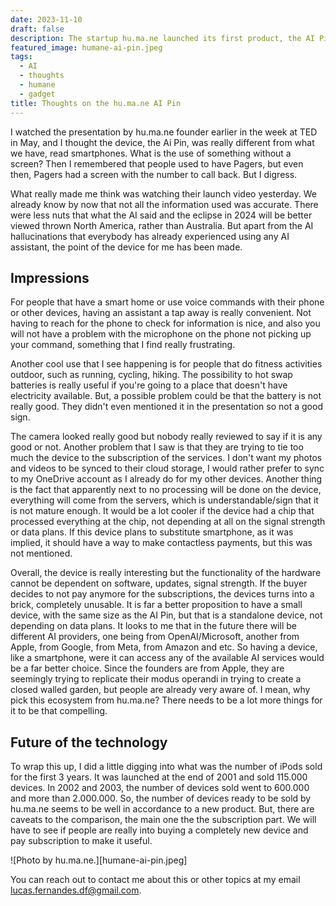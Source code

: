```yaml
---
date: 2023-11-10
draft: false
description: The startup hu.ma.ne launched its first product, the AI Pin. This device is really different and it is another landmark on the beginning of the AI era. A device exclusively made to be the AI assistant for the everyday folk. Will it succeed?
featured_image: humane-ai-pin.jpeg
tags:
  - AI
  - thoughts
  - humane
  - gadget
title: Thoughts on the hu.ma.ne AI Pin
---
```


I watched the presentation by hu.ma.ne founder earlier in the week at TED in May, and I thought the device, the Ai Pin, was really different from what we have, read smartphones. What is the use of something without a screen? Then I remembered that people used to have Pagers, but even then, Pagers had a screen with the number to call back. But I digress.

What really made me think was watching their launch video yesterday. We already know by now that not all the information used was accurate. There were less nuts that what the AI said and the eclipse in 2024 will be better viewed thrown North America, rather than Australia. But apart from the AI hallucinations that everybody has already experienced using any AI assistant, the point of the device for me has been made. 

## Impressions

For people that have a smart home or use voice commands with their phone or other devices, having an assistant a tap away is really convenient. Not having to reach for the phone to check for information is nice, and also you will not have a problem with the microphone on the phone not picking up your command, something that I find really frustrating.

Another cool use that I see happening is for people that do fitness activities outdoor, such as running, cycling, hiking. The possibility to hot swap batteries is really useful if you're going to a place that doesn't have electricity available. But, a possible problem could be that the battery is not really good. They didn't even mentioned it in the presentation so not a good sign.

The camera looked really good but nobody really reviewed to say if it is any good or not. Another problem that I saw is that they are trying to tie too much the device to the subscription of the services. I don't want my photos and videos to be synced to their cloud storage, I would rather prefer to sync to my OneDrive account as I already do for my other devices. Another thing is the fact that apparently next to no processing will be done on the device, everything will come from the servers, which is understandable/sign that it is not mature enough. It would be a lot cooler if the device had a chip that processed everything at the chip, not depending at all on the signal strength or data plans. If this device plans to substitute smartphone, as it was implied, it should have a way to make contactless payments, but this was not mentioned.

Overall, the device is really interesting but the functionality of the hardware cannot be dependent on software, updates, signal strength. If the buyer decides to not pay anymore for the subscriptions, the devices turns into a brick, completely unusable. It is far a better proposition to have a small device, with the same size as the AI Pin, but that is a standalone device, not depending on data plans. It looks to me that in the future there will be different AI providers, one being from OpenAI/Microsoft, another from Apple, from Google, from Meta, from Amazon and etc. So having a device, like a smartphone, were it can access any of the available AI services would be a far better choice. Since the founders are from Apple, they are seemingly trying to replicate their modus operandi in trying to create a closed walled garden, but people are already very aware of. I mean, why pick this ecosystem from hu.ma.ne? There needs to be a lot more things for it to be that compelling.

## Future of the technology

To wrap this up, I did a little digging into what was the number of iPods sold for the first 3 years. It was launched at the end of 2001 and sold 115.000 devices. In 2002 and 2003, the number of devices sold went to 600.000 and more than 2.000.000. So, the number of devices ready to be sold by hu.ma.ne seems to be well in accordance to a new product. But, there are caveats to the comparison, the main one the the subscription part. We will have to see if people are really into buying a completely new device and pay subscription to make it useful.

![Photo by hu.ma.ne.][humane-ai-pin.jpeg]


You can reach out to contact me about this or other topics at my email lucas.fernandes.df@gmail.com.